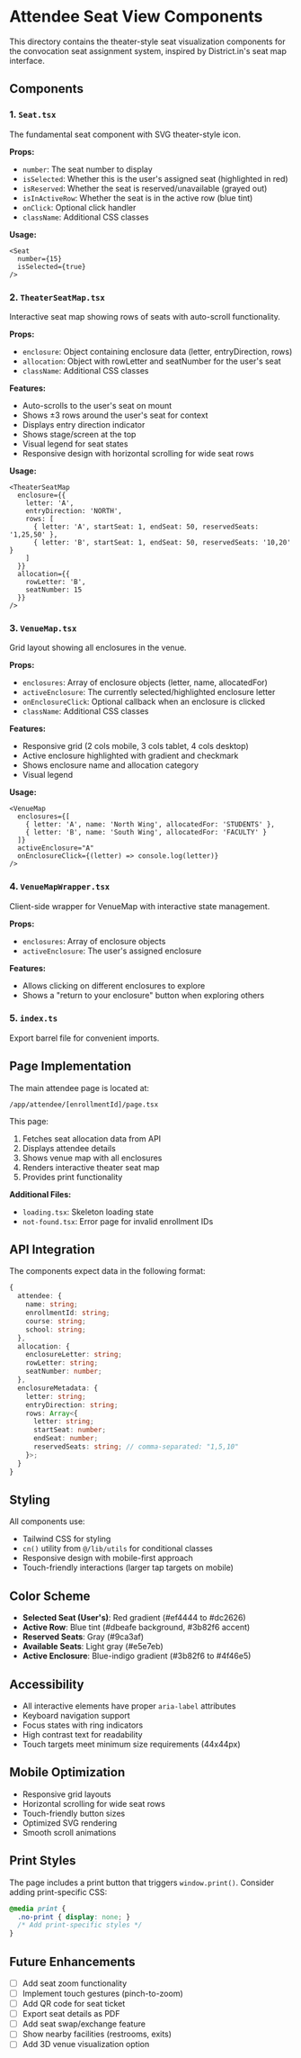 # Attendee Seat View Components

This directory contains the theater-style seat visualization components for the convocation seat assignment system, inspired by District.in's seat map interface.

## Components

### 1. `Seat.tsx`
The fundamental seat component with SVG theater-style icon.

**Props:**
- `number`: The seat number to display
- `isSelected`: Whether this is the user's assigned seat (highlighted in red)
- `isReserved`: Whether the seat is reserved/unavailable (grayed out)
- `isInActiveRow`: Whether the seat is in the active row (blue tint)
- `onClick`: Optional click handler
- `className`: Additional CSS classes

**Usage:**
```tsx
<Seat 
  number={15} 
  isSelected={true}
/>
```

### 2. `TheaterSeatMap.tsx`
Interactive seat map showing rows of seats with auto-scroll functionality.

**Props:**
- `enclosure`: Object containing enclosure data (letter, entryDirection, rows)
- `allocation`: Object with rowLetter and seatNumber for the user's seat
- `className`: Additional CSS classes

**Features:**
- Auto-scrolls to the user's seat on mount
- Shows ±3 rows around the user's seat for context
- Displays entry direction indicator
- Shows stage/screen at the top
- Visual legend for seat states
- Responsive design with horizontal scrolling for wide seat rows

**Usage:**
```tsx
<TheaterSeatMap
  enclosure={{
    letter: 'A',
    entryDirection: 'NORTH',
    rows: [
      { letter: 'A', startSeat: 1, endSeat: 50, reservedSeats: '1,25,50' },
      { letter: 'B', startSeat: 1, endSeat: 50, reservedSeats: '10,20' }
    ]
  }}
  allocation={{
    rowLetter: 'B',
    seatNumber: 15
  }}
/>
```

### 3. `VenueMap.tsx`
Grid layout showing all enclosures in the venue.

**Props:**
- `enclosures`: Array of enclosure objects (letter, name, allocatedFor)
- `activeEnclosure`: The currently selected/highlighted enclosure letter
- `onEnclosureClick`: Optional callback when an enclosure is clicked
- `className`: Additional CSS classes

**Features:**
- Responsive grid (2 cols mobile, 3 cols tablet, 4 cols desktop)
- Active enclosure highlighted with gradient and checkmark
- Shows enclosure name and allocation category
- Visual legend

**Usage:**
```tsx
<VenueMap
  enclosures={[
    { letter: 'A', name: 'North Wing', allocatedFor: 'STUDENTS' },
    { letter: 'B', name: 'South Wing', allocatedFor: 'FACULTY' }
  ]}
  activeEnclosure="A"
  onEnclosureClick={(letter) => console.log(letter)}
/>
```

### 4. `VenueMapWrapper.tsx`
Client-side wrapper for VenueMap with interactive state management.

**Props:**
- `enclosures`: Array of enclosure objects
- `activeEnclosure`: The user's assigned enclosure

**Features:**
- Allows clicking on different enclosures to explore
- Shows a "return to your enclosure" button when exploring others

### 5. `index.ts`
Export barrel file for convenient imports.

## Page Implementation

The main attendee page is located at:
```
/app/attendee/[enrollmentId]/page.tsx
```

This page:
1. Fetches seat allocation data from API
2. Displays attendee details
3. Shows venue map with all enclosures
4. Renders interactive theater seat map
5. Provides print functionality

**Additional Files:**
- `loading.tsx`: Skeleton loading state
- `not-found.tsx`: Error page for invalid enrollment IDs

## API Integration

The components expect data in the following format:

```typescript
{
  attendee: {
    name: string;
    enrollmentId: string;
    course: string;
    school: string;
  },
  allocation: {
    enclosureLetter: string;
    rowLetter: string;
    seatNumber: number;
  },
  enclosureMetadata: {
    letter: string;
    entryDirection: string;
    rows: Array<{
      letter: string;
      startSeat: number;
      endSeat: number;
      reservedSeats: string; // comma-separated: "1,5,10"
    }>;
  }
}
```

## Styling

All components use:
- Tailwind CSS for styling
- `cn()` utility from `@/lib/utils` for conditional classes
- Responsive design with mobile-first approach
- Touch-friendly interactions (larger tap targets on mobile)

## Color Scheme

- **Selected Seat (User's)**: Red gradient (#ef4444 to #dc2626)
- **Active Row**: Blue tint (#dbeafe background, #3b82f6 accent)
- **Reserved Seats**: Gray (#9ca3af)
- **Available Seats**: Light gray (#e5e7eb)
- **Active Enclosure**: Blue-indigo gradient (#3b82f6 to #4f46e5)

## Accessibility

- All interactive elements have proper `aria-label` attributes
- Keyboard navigation support
- Focus states with ring indicators
- High contrast text for readability
- Touch targets meet minimum size requirements (44x44px)

## Mobile Optimization

- Responsive grid layouts
- Horizontal scrolling for wide seat rows
- Touch-friendly button sizes
- Optimized SVG rendering
- Smooth scroll animations

## Print Styles

The page includes a print button that triggers `window.print()`. Consider adding print-specific CSS:

```css
@media print {
  .no-print { display: none; }
  /* Add print-specific styles */
}
```

## Future Enhancements

- [ ] Add seat zoom functionality
- [ ] Implement touch gestures (pinch-to-zoom)
- [ ] Add QR code for seat ticket
- [ ] Export seat details as PDF
- [ ] Add seat swap/exchange feature
- [ ] Show nearby facilities (restrooms, exits)
- [ ] Add 3D venue visualization option
